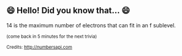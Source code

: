## 😄 Hello! Did you know that... 😄
14 is the maximum number of electrons that can fit in an f sublevel.

<sup>(come back in 5 minutes for the next trivia)</sup>


<sup>Credits: http://numbersapi.com</sup>
